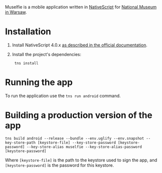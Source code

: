 Muselfie is a mobile application written in [NativeScript](https://www.nativescript.org/) for [National Museum in Warsaw](http://www.mnw.art.pl/en/).

# Installation

1. Install NativeScript 4.0.x [as described in the official documentation](https://docs.nativescript.org/start/quick-setup.html).

2. Install the project's dependencies:

        tns install

# Running the app

To run the application use the `tns run android` command.

# Building a production version of the app

    tns build android --release --bundle --env.uglify --env.snapshot --key-store-path [keystore-file] --key-store-password [keystore-password] --key-store-alias muselfie --key-store-alias-password [keystore-password]
    
Where `[keystore-file]` is the path to the keystore used to sign the app, and `[keystore-password]` is the password for this keystore.
